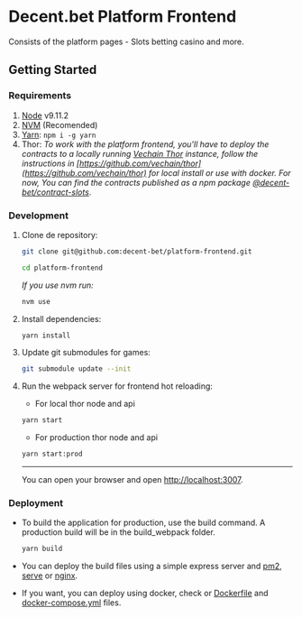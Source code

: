 # Decent.bet Platform Frontend

Consists of the platform pages - Slots betting casino and more. 

## Getting Started

### Requirements
1. [Node](https://nodejs.org) v9.11.2 
2. [NVM](https://github.com/creationix/nvm) (Recomended) 
3. [Yarn](https://yarnpkg.com): `npm i -g yarn`
4. Thor:
*To work with the platform frontend, you'll have to deploy the contracts to a locally running [Vechain Thor](https://github.com/vechain/thor) instance, follow the instructions in [https://github.com/vechain/thor](https://github.com/vechain/thor) for local install or use with docker. For now, You can find the contracts published as a npm package [@decent-bet/contract-slots](https://www.npmjs.com/package/@decent-bet/contract-slots)*.


### Development

1. Clone de repository:
    ```bash
    git clone git@github.com:decent-bet/platform-frontend.git
    ```
    ```bash
    cd platform-frontend
    ```
    *If you use nvm run:*
    ```bash
    nvm use
    ```
2. Install dependencies:

    ```bash
    yarn install
    ```
3. Update git submodules for games:
    ```bash
    git submodule update --init
    ```
4. Run the webpack server for frontend hot reloading:
    - For local thor node and api
    ```bash
    yarn start
    ```
    - For production thor node and api
    ```bash
    yarn start:prod
    ```
    ---
    You can open your browser and open [http://localhost:3007](http://localhost:3007).
    

### Deployment

-  To build the application for production, use the build command. A production build will be in the build_webpack folder.

    ```bash
    yarn build
    ```

-  You can deploy the build files using a simple express server and [pm2](https://github.com/Unitech/pm2), [serve](https://github.com/zeit/serve) or [nginx](https://nginx.org/).

- If you want, you can deploy using docker, check or [Dockerfile](Dockerfile) and [docker-compose.yml](docker-compose.yml) files.

